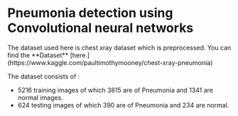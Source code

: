 <h1>Pneumonia detection using Convolutional neural networks</h1>
The dataset used here is chest xray dataset which is preprocessed.
You can find the **Dataset** [here.](https://www.kaggle.com/paultimothymooney/chest-xray-pneumonia)

The dataset consists of :


*   5216 training images of which 3815 are of Pneumonia and 1341 are normal images.
*   624 testing images of which 390 are of Pneumonia and 234 are normal.


